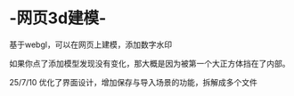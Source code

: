 # -网页3d建模-
基于webgl，可以在网页上建模，添加数字水印

如果你点了添加模型发现没有变化，那大概是因为被第一个大正方体挡在了内部。

25/7/10 优化了界面设计，增加保存与导入场景的功能，拆解成多个文件
